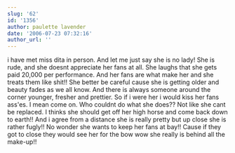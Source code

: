 ```yaml
---
slug: '62'
id: '1356'
author: paulette lavender
date: '2006-07-23 07:32:16'
author_url: ''
---
```

i have met miss dita in person. And let me just say she is no lady! She is rude, and she doesnt appreciate her fans at all. She laughs that she gets paid 20,000 per performance. And her fans are what make her and she treats them like shit!! She better be careful cause she is getting older and beauty fades as we all know. And there is always someone around the corner younger, fresher and prettier. So if i were her i would kiss her fans ass'es. I mean come on. Who couldnt do what she does?? Not like she cant be replaced. I thinks she should get off her high horse and come back down to earth!! And i agree from a distance she is really pretty but up close she is rather fugly!! No wonder she wants to keep her fans at bay!! Cause if they got to close they would see her for the bow wow she really is behind all the make-up!!
